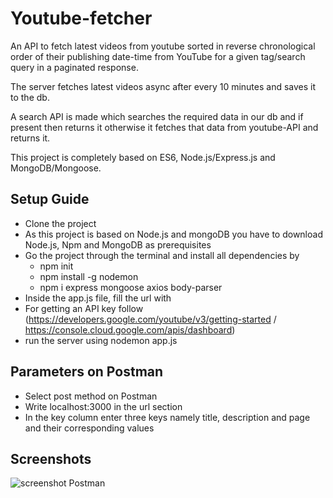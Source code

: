# Youtube-fetcher
An API to fetch latest videos from youtube sorted in reverse chronological order of their publishing date-time from YouTube for a given tag/search query in a paginated response.  

The server fetches latest videos async after every 10 minutes and saves it to the db.  

A search API is made which searches the required data in our db and if present then returns it otherwise it fetches that data from youtube-API and returns it.  

This project is completely based on ES6, Node.js/Express.js and MongoDB/Mongoose.

## Setup Guide
- Clone the project  
- As this project is based on Node.js and mongoDB you have to download Node.js, Npm and MongoDB as prerequisites  
- Go the project through the terminal and install all dependencies by   
  - npm init
  - npm install -g nodemon
  - npm i express mongoose axios body-parser
 - Inside the app.js file, fill the url with <your api key>
 - For getting an API key follow (https://developers.google.com/youtube/v3/getting-started / https://console.cloud.google.com/apis/dashboard)
 - run the server using nodemon app.js

## Parameters on Postman
  - Select post method on Postman 
  - Write localhost:3000 in the url section
  - In the key column enter three keys namely title, description and page and their corresponding values  
## Screenshots
  ![screenshot Postman](https://user-images.githubusercontent.com/62804076/163976618-fd3d5d46-fbd1-4bfc-89ec-0e15b964e801.png)

